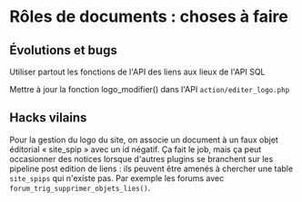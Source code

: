 # Rôles de documents : choses à faire

## Évolutions et bugs

Utiliser partout les fonctions de l'API des liens aux lieux de l'API SQL

Mettre à jour la fonction logo_modifier() dans l'API `action/editer_logo.php`

## Hacks vilains

Pour la gestion du logo du site, on associe un document à un faux objet éditorial « site_spip » avec un id négatif. Ça fait le job, mais ça peut occasionner des notices lorsque d'autres plugins se branchent sur les pipeline post edition de liens : ils peuvent être amenés à chercher une table `site_spips` qui n'existe pas. Par exemple les forums avec `forum_trig_supprimer_objets_lies()`.